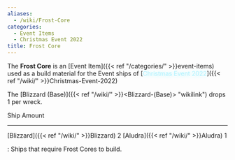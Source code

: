 ```yaml
---
aliases:
  - /wiki/Frost-Core
categories:
  - Event Items
  - Christmas Event 2022
title: Frost Core
---
```


The **Frost Core** is an [Event Item]({{< ref "/categories/" >}}event-items) used as a build material for the Event ships of [<span style="color:#aef2fe;text-shadow: 1px 1px 10px #aef2fe;">Christmas Event 2022</span>]({{< ref "/wiki/" >}}Christmas-Event-2022)

The [Blizzard (Base)]({{< ref "/wiki/" >}}<Blizzard-(Base)> "wikilink") drops 1 per wreck.

Ship Amount

---

[Blizzard]({{< ref "/wiki/" >}}Blizzard) 2 [Aludra]({{< ref "/wiki/" >}}Aludra) 1

: Ships that require Frost Cores to build.
